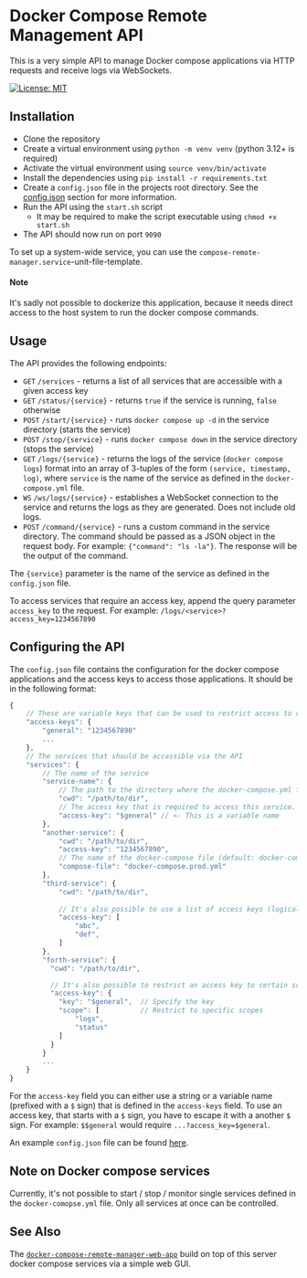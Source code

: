 # Docker Compose Remote Management API

This is a very simple API to manage Docker compose applications via HTTP requests and receive logs via WebSockets.

[![License: MIT](https://img.shields.io/badge/License-MIT-yellow.svg)](https://opensource.org/licenses/MIT)

## Installation

- Clone the repository
- Create a virtual environment using `python -m venv venv` (python 3.12+ is required)
- Activate the virtual environment using `source venv/bin/activate`
- Install the dependencies using `pip install -r requirements.txt`
- Create a `config.json` file in the projects root directory. See the [config.json](#configuring-the-api) section for more information.
- Run the API using the `start.sh` script
  - It may be required to make the script executable using `chmod +x start.sh`
- The API should now run on port `9090`

To set up a system-wide service, you can use the `compose-remote-manager.service`-unit-file-template.

#### Note 
It's sadly not possible to dockerize this application, because it needs direct access to the host system to run the docker compose commands.

## Usage
The API provides the following endpoints:

- `GET` `/services` - returns a list of all services that are accessible with a given access key
- `GET` `/status/{service}` -
returns `true` if the service is running, `false` otherwise 
- `POST` `/start/{service}` - runs `docker compose up -d` in the service directory (starts the service)
- `POST` `/stop/{service}` - runs `docker compose down` in the service directory (stops the service)
- `GET` `/logs/{service}` - returns the logs of the service (`docker compose logs`) format into an array of 3-tuples of the form `(service, timestamp, log)`, where `service` is the name of the service as defined in the `docker-compose.yml`
 file.
- `WS` `/ws/logs/{service}` - establishes a WebSocket connection to the service and returns the logs as they are generated. Does not include old logs.
- `POST` `/command/{service}` - runs a custom command in the service directory. The command should be passed as a JSON object in the request body. For example: `{"command": "ls -la"}`. The response will be the output of the command.

The `{service}` parameter is the name of the service as defined in the `config.json` file.


To access services that require an access key, append the query parameter `access_key` to the request. For example: 
`/logs/<service>?access_key=1234567890`

## Configuring the API

The `config.json` file contains the configuration for the docker compose applications and the access keys to access
those applications.
It should be in the following format:

```js
{
    // These are variable keys that can be used to restrict access to certain services
    "access-keys": {
        "general": "1234567890"
        ...
    },
    // The services that should be accassible via the API
    "services": {
        // The name of the service
        "service-name": {
            // The path to the directory where the docker-compose.yml file is located
            "cwd": "/path/to/dir",
            // The access key that is required to access this service. If not specified, no access key is required
            "access-key": "$general" // <- This is a variable name
        },
        "another-service": {
            "cwd": "/path/to/dir",
            "access-key": "1234567890",
            // The name of the docker-compose file (default: docker-compose.yml)
            "compose-file": "docker-compose.prod.yml"
        },
        "third-service": {
            "cwd": "/path/to/dir",
              
            // It's also possible to use a list of access keys (logical OR)
            "access-key": [
                "abc",
                "def",
            ]
        },
        "forth-service": {
          "cwd": "/path/to/dir",

          // It's also possible to restrict an access key to certain scopes
          "access-key": {
            "key": "$general",  // Specify the key
            "scope": [          // Restrict to specific scopes
                "logs",
                "status"
            ] 
          }
        }
        ...
    }
}
```

For the `access-key` field you can either use a string or a variable name (prefixed with a `$` sign) that is defined in
the `access-keys` field. To use an access key, that starts with a `$` sign, you have to escape it with a another `$`
sign. For example: `$$general` would require `...?access_key=$general`.

An example `config.json` file can be found [here](./config.example.json).

## Note on Docker compose services
Currently, it's not possible to start / stop / monitor single services defined in the `docker-comopse.yml` file. Only all services at once can be controlled.

## See Also
The [`docker-compose-remote-manager-web-app`](https://github.com/MatthiasHarzer/docker-compose-remote-manager-web-app) build on top of this server docker compose services via a simple web GUI.
